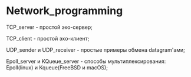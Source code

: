 # Network_programming

TCP_server - простой эхо-сервер;

TCP_client - простой эхо-клиент;

UDP_sender и UDP_receiver - простые примеры обмена datagram'ами;

Epoll_server и KQueue_server - способы мультиплексирования:
Epoll(linux) и Kqueue(FreeBSD и macOS);
